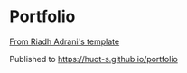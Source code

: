 # Portfolio

[From Riadh Adrani's template](https://github.com/RiadhAdrani/slick-portfolio-svelte)

Published to https://huot-s.github.io/portfolio
